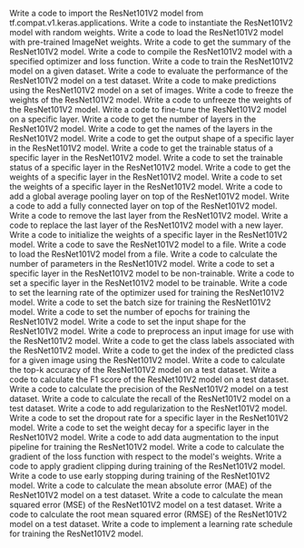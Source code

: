 Write a code to import the ResNet101V2 model from tf.compat.v1.keras.applications.
Write a code to instantiate the ResNet101V2 model with random weights.
Write a code to load the ResNet101V2 model with pre-trained ImageNet weights.
Write a code to get the summary of the ResNet101V2 model.
Write a code to compile the ResNet101V2 model with a specified optimizer and loss function.
Write a code to train the ResNet101V2 model on a given dataset.
Write a code to evaluate the performance of the ResNet101V2 model on a test dataset.
Write a code to make predictions using the ResNet101V2 model on a set of images.
Write a code to freeze the weights of the ResNet101V2 model.
Write a code to unfreeze the weights of the ResNet101V2 model.
Write a code to fine-tune the ResNet101V2 model on a specific layer.
Write a code to get the number of layers in the ResNet101V2 model.
Write a code to get the names of the layers in the ResNet101V2 model.
Write a code to get the output shape of a specific layer in the ResNet101V2 model.
Write a code to get the trainable status of a specific layer in the ResNet101V2 model.
Write a code to set the trainable status of a specific layer in the ResNet101V2 model.
Write a code to get the weights of a specific layer in the ResNet101V2 model.
Write a code to set the weights of a specific layer in the ResNet101V2 model.
Write a code to add a global average pooling layer on top of the ResNet101V2 model.
Write a code to add a fully connected layer on top of the ResNet101V2 model.
Write a code to remove the last layer from the ResNet101V2 model.
Write a code to replace the last layer of the ResNet101V2 model with a new layer.
Write a code to initialize the weights of a specific layer in the ResNet101V2 model.
Write a code to save the ResNet101V2 model to a file.
Write a code to load the ResNet101V2 model from a file.
Write a code to calculate the number of parameters in the ResNet101V2 model.
Write a code to set a specific layer in the ResNet101V2 model to be non-trainable.
Write a code to set a specific layer in the ResNet101V2 model to be trainable.
Write a code to set the learning rate of the optimizer used for training the ResNet101V2 model.
Write a code to set the batch size for training the ResNet101V2 model.
Write a code to set the number of epochs for training the ResNet101V2 model.
Write a code to set the input shape for the ResNet101V2 model.
Write a code to preprocess an input image for use with the ResNet101V2 model.
Write a code to get the class labels associated with the ResNet101V2 model.
Write a code to get the index of the predicted class for a given image using the ResNet101V2 model.
Write a code to calculate the top-k accuracy of the ResNet101V2 model on a test dataset.
Write a code to calculate the F1 score of the ResNet101V2 model on a test dataset.
Write a code to calculate the precision of the ResNet101V2 model on a test dataset.
Write a code to calculate the recall of the ResNet101V2 model on a test dataset.
Write a code to add regularization to the ResNet101V2 model.
Write a code to set the dropout rate for a specific layer in the ResNet101V2 model.
Write a code to set the weight decay for a specific layer in the ResNet101V2 model.
Write a code to add data augmentation to the input pipeline for training the ResNet101V2 model.
Write a code to calculate the gradient of the loss function with respect to the model's weights.
Write a code to apply gradient clipping during training of the ResNet101V2 model.
Write a code to use early stopping during training of the ResNet101V2 model.
Write a code to calculate the mean absolute error (MAE) of the ResNet101V2 model on a test dataset.
Write a code to calculate the mean squared error (MSE) of the ResNet101V2 model on a test dataset.
Write a code to calculate the root mean squared error (RMSE) of the ResNet101V2 model on a test dataset.
Write a code to implement a learning rate schedule for training the ResNet101V2 model.